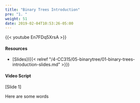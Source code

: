```yaml
---
title: "Binary Trees Introduction"
pre: "1. "
weight: 51
date: 2019-02-04T10:53:26-05:00
---
```


{{< youtube En7FDq5XrsA >}}

#### Resources
* [Slides]({{< relref "/4-CC315/05-binarytree/01-binary-trees-introduction-slides.md" >}})

#### Video Script

[Slide 1]

Here are some words